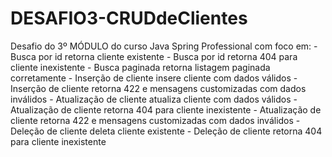 # DESAFIO3-CRUDdeClientes
 Desafio do 3º MÓDULO do curso Java Spring Professional com foco em:  -Busca por id retorna cliente existente  - Busca por id retorna 404 para cliente inexistente  - Busca paginada retorna listagem paginada corretamente  - Inserção de cliente insere cliente com dados válidos  - Inserção de cliente retorna 422 e mensagens customizadas com dados inválidos  - Atualização de cliente atualiza cliente com dados válidos  - Atualização de cliente retorna 404 para cliente inexistente  - Atualização de cliente retorna 422 e mensagens customizadas com dados inválidos  - Deleção de cliente deleta cliente existente  - Deleção de cliente retorna 404 para cliente inexistente
